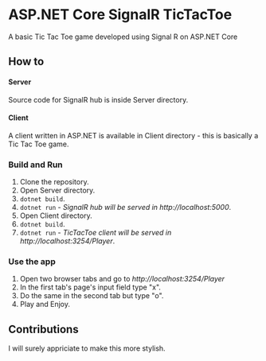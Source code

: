 # ASP.NET Core SignalR TicTacToe
A basic Tic Tac Toe game developed using Signal R on ASP.NET Core

## How to 
#### Server
Source code for SignalR hub is inside Server directory. 
#### Client
A client written in ASP.NET is available in Client directory - this is basically a Tic Tac Toe game.
### Build and Run
1. Clone the repository.
2. Open Server directory.
3. `dotnet build`.
4. `dotnet run` - _SignalR hub will be served in http://localhost:5000_.
5. Open Client directory.
6. `dotnet build`.
7. `dotnet run` - _TicTacToe client will be served in http://localhost:3254/Player_.
### Use the app
1. Open two browser tabs and go to _http://localhost:3254/Player_
2. In the first tab's page's input field type "x".
3. Do the same in the second tab but type "o".
4. Play and Enjoy.

## Contributions
I will surely appriciate to make this more stylish. 
